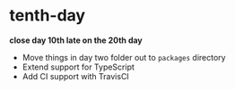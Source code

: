 # tenth-day

**close day 10th late on the 20th day**


 - Move things in day two folder out to `packages` directory
 - Extend support for TypeScript
 - Add CI support with TravisCI
